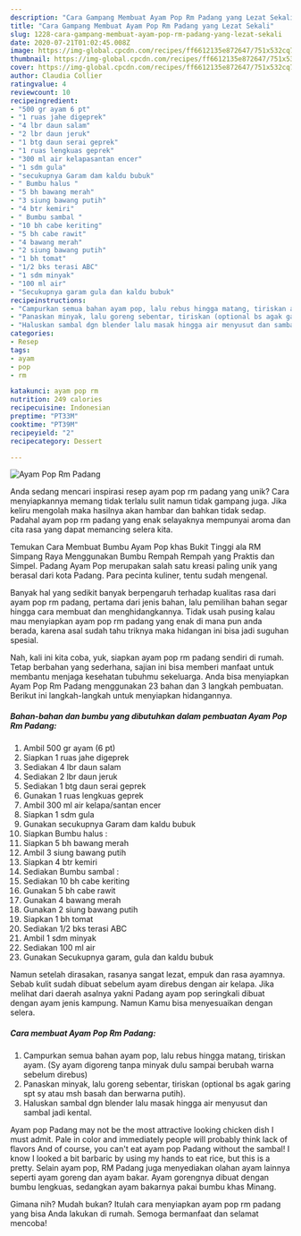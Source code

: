 ```yaml
---
description: "Cara Gampang Membuat Ayam Pop Rm Padang yang Lezat Sekali"
title: "Cara Gampang Membuat Ayam Pop Rm Padang yang Lezat Sekali"
slug: 1228-cara-gampang-membuat-ayam-pop-rm-padang-yang-lezat-sekali
date: 2020-07-21T01:02:45.008Z
image: https://img-global.cpcdn.com/recipes/ff6612135e872647/751x532cq70/ayam-pop-rm-padang-foto-resep-utama.jpg
thumbnail: https://img-global.cpcdn.com/recipes/ff6612135e872647/751x532cq70/ayam-pop-rm-padang-foto-resep-utama.jpg
cover: https://img-global.cpcdn.com/recipes/ff6612135e872647/751x532cq70/ayam-pop-rm-padang-foto-resep-utama.jpg
author: Claudia Collier
ratingvalue: 4
reviewcount: 10
recipeingredient:
- "500 gr ayam 6 pt"
- "1 ruas jahe digeprek"
- "4 lbr daun salam"
- "2 lbr daun jeruk"
- "1 btg daun serai geprek"
- "1 ruas lengkuas geprek"
- "300 ml air kelapasantan encer"
- "1 sdm gula"
- "secukupnya Garam dam kaldu bubuk"
- " Bumbu halus "
- "5 bh bawang merah"
- "3 siung bawang putih"
- "4 btr kemiri"
- " Bumbu sambal "
- "10 bh cabe keriting"
- "5 bh cabe rawit"
- "4 bawang merah"
- "2 siung bawang putih"
- "1 bh tomat"
- "1/2 bks terasi ABC"
- "1 sdm minyak"
- "100 ml air"
- "Secukupnya garam gula dan kaldu bubuk"
recipeinstructions:
- "Campurkan semua bahan ayam pop, lalu rebus hingga matang, tiriskan ayam. (Sy ayam digoreng tanpa minyak dulu sampai berubah warna sebelum direbus)"
- "Panaskan minyak, lalu goreng sebentar, tiriskan (optional bs agak garing spt sy atau msh basah dan berwarna putih)."
- "Haluskan sambal dgn blender lalu masak hingga air menyusut dan sambal jadi kental."
categories:
- Resep
tags:
- ayam
- pop
- rm

katakunci: ayam pop rm 
nutrition: 249 calories
recipecuisine: Indonesian
preptime: "PT33M"
cooktime: "PT39M"
recipeyield: "2"
recipecategory: Dessert

---
```



![Ayam Pop Rm Padang](https://img-global.cpcdn.com/recipes/ff6612135e872647/751x532cq70/ayam-pop-rm-padang-foto-resep-utama.jpg)

Anda sedang mencari inspirasi resep ayam pop rm padang yang unik? Cara menyiapkannya memang tidak terlalu sulit namun tidak gampang juga. Jika keliru mengolah maka hasilnya akan hambar dan bahkan tidak sedap. Padahal ayam pop rm padang yang enak selayaknya mempunyai aroma dan cita rasa yang dapat memancing selera kita.

Temukan Cara Membuat Bumbu Ayam Pop khas Bukit Tinggi ala RM Simpang Raya Menggunakan Bumbu Rempah Rempah yang Praktis dan Simpel. Padang Ayam Pop merupakan salah satu kreasi paling unik yang berasal dari kota Padang. Para pecinta kuliner, tentu sudah mengenal.

Banyak hal yang sedikit banyak berpengaruh terhadap kualitas rasa dari ayam pop rm padang, pertama dari jenis bahan, lalu pemilihan bahan segar hingga cara membuat dan menghidangkannya. Tidak usah pusing kalau mau menyiapkan ayam pop rm padang yang enak di mana pun anda berada, karena asal sudah tahu triknya maka hidangan ini bisa jadi suguhan spesial.


Nah, kali ini kita coba, yuk, siapkan ayam pop rm padang sendiri di rumah. Tetap berbahan yang sederhana, sajian ini bisa memberi manfaat untuk membantu menjaga kesehatan tubuhmu sekeluarga. Anda bisa menyiapkan Ayam Pop Rm Padang menggunakan 23 bahan dan 3 langkah pembuatan. Berikut ini langkah-langkah untuk menyiapkan hidangannya.

<!--inarticleads1-->

##### Bahan-bahan dan bumbu yang dibutuhkan dalam pembuatan Ayam Pop Rm Padang:

1. Ambil 500 gr ayam (6 pt)
1. Siapkan 1 ruas jahe digeprek
1. Sediakan 4 lbr daun salam
1. Sediakan 2 lbr daun jeruk
1. Sediakan 1 btg daun serai geprek
1. Gunakan 1 ruas lengkuas geprek
1. Ambil 300 ml air kelapa/santan encer
1. Siapkan 1 sdm gula
1. Gunakan secukupnya Garam dam kaldu bubuk
1. Siapkan  Bumbu halus :
1. Siapkan 5 bh bawang merah
1. Ambil 3 siung bawang putih
1. Siapkan 4 btr kemiri
1. Sediakan  Bumbu sambal :
1. Sediakan 10 bh cabe keriting
1. Gunakan 5 bh cabe rawit
1. Gunakan 4 bawang merah
1. Gunakan 2 siung bawang putih
1. Siapkan 1 bh tomat
1. Sediakan 1/2 bks terasi ABC
1. Ambil 1 sdm minyak
1. Sediakan 100 ml air
1. Gunakan Secukupnya garam, gula dan kaldu bubuk


Namun setelah dirasakan, rasanya sangat lezat, empuk dan rasa ayamnya. Sebab kulit sudah dibuat sebelum ayam direbus dengan air kelapa. Jika melihat dari daerah asalnya yakni Padang ayam pop seringkali dibuat dengan ayam jenis kampung. Namun Kamu bisa menyesuaikan dengan selera. 

<!--inarticleads2-->

##### Cara membuat Ayam Pop Rm Padang:

1. Campurkan semua bahan ayam pop, lalu rebus hingga matang, tiriskan ayam. (Sy ayam digoreng tanpa minyak dulu sampai berubah warna sebelum direbus)
1. Panaskan minyak, lalu goreng sebentar, tiriskan (optional bs agak garing spt sy atau msh basah dan berwarna putih).
1. Haluskan sambal dgn blender lalu masak hingga air menyusut dan sambal jadi kental.


Ayam pop Padang may not be the most attractive looking chicken dish I must admit. Pale in color and immediately people will probably think lack of flavors And of course, you can&#39;t eat ayam pop Padang without the sambal! I know I looked a bit barbaric by using my hands to eat rice, but this is a pretty. Selain ayam pop, RM Padang juga menyediakan olahan ayam lainnya seperti ayam goreng dan ayam bakar. Ayam gorengnya dibuat dengan bumbu lengkuas, sedangkan ayam bakarnya pakai bumbu khas Minang. 

Gimana nih? Mudah bukan? Itulah cara menyiapkan ayam pop rm padang yang bisa Anda lakukan di rumah. Semoga bermanfaat dan selamat mencoba!
